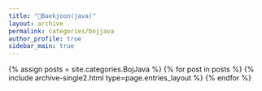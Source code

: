 ```yaml
---
title: "🦢Baekjoon(java)"
layout: archive
permalink: categories/bojjava
author_profile: true
sidebar_main: true
---
```


{% assign posts = site.categories.BojJava %}
{% for post in posts %} {% include archive-single2.html type=page.entries_layout %} {% endfor %}